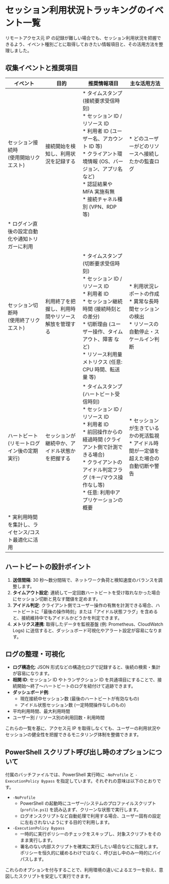 # セッション利用状況トラッキングのイベント一覧

リモートアクセス元 IP の記録が難しい場合でも、セッション利用状況を把握できるよう、イベント種別ごとに取得しておきたい情報項目と、その活用方法を整理しました。

## 収集イベントと推奨項目

| イベント | 目的 | 推奨情報項目 | 主な活用方法 |
| --- | --- | --- | --- |
| セッション接続時<br>(使用開始リクエスト) | 接続開始を検知し、利用状況を記録する | * タイムスタンプ (接続要求受信時刻)<br>* セッション ID / リソース ID<br>* 利用者 ID (ユーザー名、アカウント ID 等)<br>* クライアント環境情報 (OS、バージョン、アプリ名など)<br>* 認証結果や MFA 実施有無<br>* 接続チャネル種別 (VPN、RDP 等) | * どのユーザーがどのリソースへ接続したかの監査ログ
* ログイン直後の設定自動化や通知トリガーに利用 |
| セッション切断時<br>(使用終了リクエスト) | 利用終了を把握し、利用時間やリソース解放を管理する | * タイムスタンプ (切断要求受信時刻)<br>* セッション ID / リソース ID<br>* 利用者 ID<br>* セッション継続時間 (接続時刻との差分)<br>* 切断理由 (ユーザー操作、タイムアウト、障害 など)<br>* リソース利用量メトリクス (任意: CPU 時間、転送量 等) | * 利用状況レポートの作成<br>* 異常な長時間セッションの検出<br>* リソースの自動停止・スケールイン判断 |
| ハートビート<br>(リモートログイン後の定期実行) | セッションが継続中か、アイドル状態かを把握する | * タイムスタンプ (ハートビート受信時刻)<br>* セッション ID / リソース ID<br>* 利用者 ID<br>* 前回操作からの経過時間 (クライアント側で計測できる場合)<br>* クライアントのアイドル判定フラグ (キー/マウス操作なし等)<br>* 任意: 利用中アプリケーションの概要 | * セッションが生きているかの死活監視<br>* アイドル時間が一定値を超えた場合の自動切断や警告
* 実利用時間を集計し、ライセンス/コスト最適化に活用 |

## ハートビートの設計ポイント

1. **送信間隔**: 30 秒〜数分間隔で、ネットワーク負荷と検知速度のバランスを調整します。
2. **タイムアウト設定**: 連続して一定回数ハートビートを受け取れなかった場合にセッション切断と見なす閾値を定めます。
3. **アイドル判定**: クライアント側でユーザー操作の有無を計測できる場合、ハートビートに「最後の操作時刻」または「アイドル状態フラグ」を含めると、接続維持中でもアイドルかどうかを判定できます。
4. **メトリクス連携**: 取得したデータを監視基盤 (例: Prometheus、CloudWatch Logs) に送信すると、ダッシュボード可視化やアラート設定が容易になります。

## ログの整理・可視化

- **ログ構造化**: JSON 形式などの構造化ログで記録すると、後続の検索・集計が容易になります。
- **相関 ID**: セッション ID やトランザクション ID を共通項目にすることで、接続開始〜終了〜ハートビートのログを紐付けて追跡できます。
- **ダッシュボード例**:
  - 現在接続中セッション数 (最後のハートビートが有効なもの)
  - アイドル状態セッション数 (一定時間操作なしのもの)
 - 平均利用時間、最大利用時間
  - ユーザー別 / リソース別の利用回数・利用時間

これらの一覧を基に、アクセス元 IP を取得しなくても、ユーザーの利用状況やセッションの健全性を把握できるモニタリング体制を整備できます。

## PowerShell スクリプト呼び出し時のオプションについて

付属のバッチファイルでは、PowerShell 実行時に `-NoProfile` と `-ExecutionPolicy Bypass` を指定しています。それぞれの意味は以下のとおりです。

- `-NoProfile`
  - PowerShell の起動時にユーザー/システムのプロファイルスクリプト (`profile.ps1`) を読み込まず、クリーンな状態で実行します。
  - ログオンスクリプトなど自動処理で利用する場合、ユーザー固有の設定に左右されないようにする目的で利用します。
- `-ExecutionPolicy Bypass`
  - 一時的に実行ポリシーのチェックをスキップし、対象スクリプトをそのまま実行します。
  - 署名のない内部スクリプトを確実に実行したい場合などに指定します。ポリシーを恒久的に緩めるわけではなく、呼び出し中のみ一時的にバイパスします。

これらのオプションを付与することで、利用環境の違いによるエラーを抑え、意図したスクリプトを安定して実行できます。
